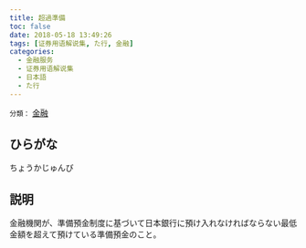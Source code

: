 ```yaml
---
title: 超過準備
toc: false
date: 2018-05-18 13:49:26
tags: [证券用语解说集, た行, 金融]
categories:
  - 金融服务
  - 证券用语解说集
  - 日本語
  - た行
---
```


`分類：` [金融](/tags/金融/)

## ひらがな

ちょうかじゅんび

## 説明

金融機関が、準備預金制度に基づいて日本銀行に預け入れなければならない最低金額を超えて預けている準備預金のこと。
